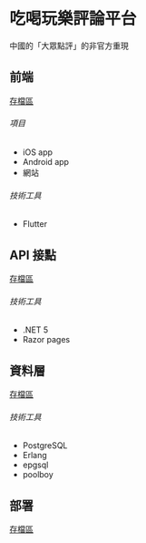 # 吃喝玩樂評論平台
中國的「大眾點評」的非官方重現

## 前端
[存檔區](../../tree/v0/frontend/)

###### 項目
- iOS app
- Android app
- 網站

###### 技術工具
- Flutter

## API 接點
[存檔區](../../tree/v0/endpoint/)

###### 技術工具
- .NET 5
- Razor pages

## 資料層
[存檔區](../../tree/v0/backend/)

###### 技術工具
- PostgreSQL
- Erlang
- epgsql
- poolboy

## 部署
[存檔區](../../tree/v0/deployment/dockerizing/)


